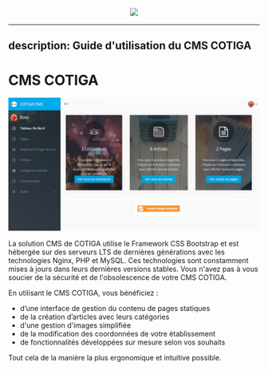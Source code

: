 <p align="center"><a href="https://doc.cotiga.fr/" target="_blank"><img width="180" src="https://cotiga.fr/images/cotiga-loader.png"></a></p>

---
description: Guide d'utilisation du CMS COTIGA
---

# CMS COTIGA

![](.gitbook/assets/capt-ecran-2019-05-21-a-12.23.03.jpg)

La solution CMS de COTIGA utilise le Framework CSS Bootstrap et est hébergée sur des serveurs LTS de dernières générations avec les technologies Nginx, PHP et MySQL. Ces technologies sont constamment mises à jours dans leurs dernières versions stables. Vous n'avez pas à vous soucier de la sécurité et de l'obsolescence de votre CMS COTIGA.

En utilisant le CMS COTIGA, vous bénéficiez :

* d’une interface de gestion du contenu de pages statiques
* de la création d’articles avec leurs catégories
* d'une gestion d'images simplifiée
* de la modification des coordonnées de votre établissement
* de fonctionnalités développées sur mesure selon vos souhaits

Tout cela de la manière la plus ergonomique et intuitive possible.
